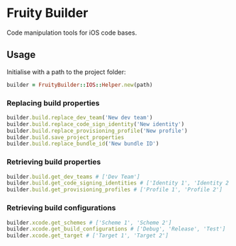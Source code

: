 # Fruity Builder

Code manipulation tools for iOS code bases.

## Usage

Initialise with a path to the project folder:

```ruby
builder = FruityBuilder::IOS::Helper.new(path)
```

### Replacing build properties

```ruby
builder.build.replace_dev_team('New dev team')
builder.build.replace_code_sign_identity('New identity')
builder.build.replace_provisioning_profile('New profile')
builder.build.save_project_properties
builder.build.replace_bundle_id('New bundle ID')
```

### Retrieving build properties

```ruby
builder.build.get_dev_teams # ['Dev Team']
builder.build.get_code_signing_identities # ['Identity 1', 'Identity 2']
builder.build.get_provisioning_profiles # ['Profile 1', 'Profile 2']
```

### Retrieving build configurations

```ruby
builder.xcode.get_schemes # ['Scheme 1', 'Scheme 2']
builder.xcode.get_build_configurations # ['Debug', 'Release', 'Test']
builder.xcode.get_target # ['Target 1', 'Target 2']
```
